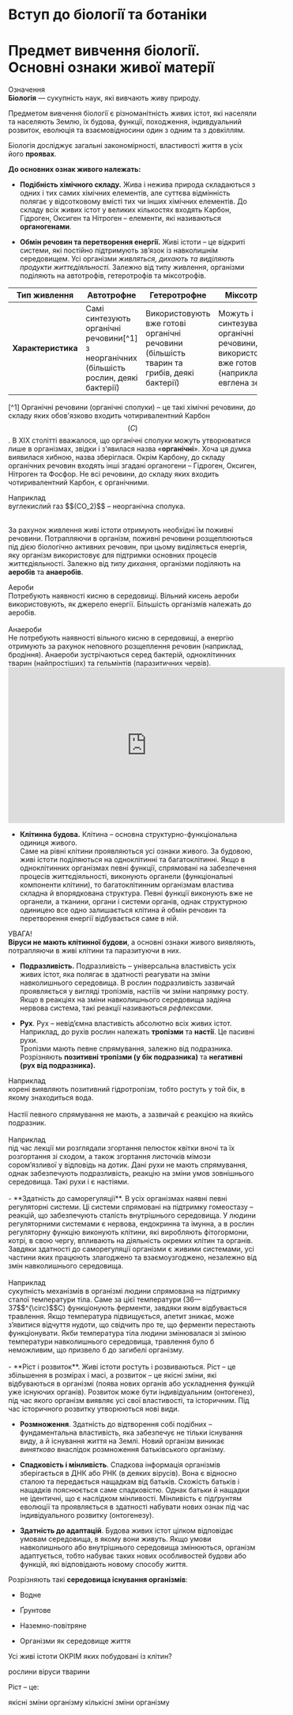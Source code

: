 # Вступ до бiологiї та ботанiки
# Предмет вивчення бiологiї. Основнi ознаки живої матерiї
<div class="eoz-wrap">
<span class="eoz">Означення</span>
<div class="eoz-text">
<b>Бiологiя</b> — сукупнiсть наук, якi вивчають живу природу.
</div>
</div>

Предметом вивчення бiологiї є рiзноманiтнiсть живих iстот, якi населяли та населяють Землю, їх будова, функцiї, походження, iндивдуальний розвиток, еволюцiя та взаємовiдносини один з одним та з
довкiллям.

Бiологiя дослiджує загальнi закономiрностi, властивостi життя в усiх його **проявах**.

**До основних ознак живого належать:**

* **Подiбнiсть хiмiчного складу.** Жива i нежива природа складаються з одних i тих самих хiмiчних елементiв, але суттєва вiдмiннiсть полягає у вiдсотковому вмiстi тих чи iнших хiмiчних елементiв. До складу всiх живих iстот у великих кiлькостях входять
<span class="p1">Карбон, Гiдроген, Оксиген</span> та <span class="p1">Нiтроген</span> – елементи, якi називаються **органогенами**.

* **Обмiн речовин та перетворення енергiї.** Живi iстоти – це вiдкритi системи, якi постiйно пiдтримують зв’язок iз навколишнiм
середовищем. Усi органiзми *живляться, дихають та видiляють
продукти життєдiяльностi.* Залежно вiд типу живлення, органiзми подiляють на автотрофiв, гетеротрофiв та мiксотрофiв.



| Тип живлення | Автотрофне | Гетеротрофне | Мiксотрофне |
| -- | -- | -- | -- |
| **Характеристика** | Самі синтезують органічні речовини[^1] з неорганічних (більшість рослин, деякі бактерії)| Використовують вже готові органічні речовини (більшість тварин та грибів, деякі бактерії) | Можуть і синтезувати органічні речовини, і використовувати вже готові (наприклад, евглена зелена).|

[^1] Органічні речовини (органічні сполуки) – це такі хімічні речовини, до складу яких обов'язково входить чотиривалентний Карбон $$(C)$$. В ХІХ столітті вважалося, що органічні сполуки можуть утворюватися лише в організмах, звідки і з'явилася назва «**органічні**». Хоча ця думка виявилася хибною, назва зберіглася. Окрім Карбону, до складу органічних речовин входять інші згадані органогени – Гідроген, Оксиген, Нітроген та Фосфор. Не всі речовини, до складу яких входить чотиривалентний Карбон, є органічними. 
<div class='exmpl-wrap'>
<span class="exmpl">Наприклад</span>
<div class="exmpl-text">
вуглекислий газ  $$(CO_2)$$ – неорганічна сполука.
</div>
</div>
<br/>

За рахунок живлення живі істоти отримують необхідні їм поживні речовини. Потрапляючи в організм, поживні речовини розщеплюються під дією біологічно активних речовин, при цьому виділяється енергія, яку організм використовує для підтримки основних процесів життєдіяльності.
Залежно від <i>типу дихання</i>, організми поділяють на <b>аеробів</b> та <b>анаеробів</b>.<br/>

<div class='ebio-wrap'>
<span class="ebio">Аероби</span>
<div class="ebio-text">
Потребують наявності кисню в середовищі. Вільний кисень аероби використовують, як джерело енергії. Більшість організмів належать до аеробів.
</div>
</div>
<br/>
<div class="ebio-wrap">
<span class="ebio">Анаероби</span>
<div class="ebio-text">
Не потребують наявності вільного кисню в середовищі, а енергію отримують за рахунок неповного розщеплення речовин (наприклад, бродіння). Анаероби зустрічаються серед бактерій, одноклітинних тварин (найпростіших) та гельмінтів (паразитичних червів).
</div>
</div>

<div class="fluidMedia">
<iframe align="center" width="560" height="315" src="https://www.youtube.com/embed/q4H2Yvk8-98" frameborder="0" allowfullscreen></iframe>
</div>
<div class="popup">
</div>

-   **Клітинна будова.** Клітина – основна структурно-функціональна
    одиниця живого.<br/> 
Саме на рівні клітини проявляються усі ознаки
    живого. За будовою, живі істоти поділяються на <span class="p1">одноклітинні</span> та
    <span class="p1">багатоклітинні</span>. Якщо в одноклітинних організмах певні функції,
    спрямовані на забезпечення процесів життєдіяльності, виконують
    органели (функціональні компоненти клітини), то багатоклітинним
    організмам властива складна й впорядкована структура. Певні функції
    виконують вже не органели, а тканини, органи і системи органів,
    однак структурною одиницею все одно залишається клітина й обмін
    речовин та перетворення енергії відбувається саме в ній.

<div class="add-wrap">
<span class="add">УВАГА!</span>
<div class="add-text">
 <b>Віруси не мають клітинної будови</b>, а основні ознаки живого виявляють, потрапляючи в живі клітини та паразитуючи в них.
</div>
</div>

-   **Подразливість.** Подразливість – універсальна властивість усіх
    живих істот, яка полягає в здатності реагувати на зміни
    навколишнього середовища. В рослин подразливість зазвичай
    проявляється у вигляді тропізмів, настіїв чи зміни напрямку росту.
    Якщо в реакціях на зміни навколишнього середовища задіяна нервова
    система, такі реакції називаються *рефлексами*.

-   **Рух**. Рух – невід’ємна властивість абсолютно всіх живих істот.
    Наприклад, до рухів рослин належать **тропiзми** та **настiї**. Це пасивні рухи.<br/> 
Тропiзми <span class="p1">мають певне спрямування</span>, залежно від подразника. Розрізняють **позитивні тропізми (у бік подразника)** та **негативні (рух від подразника).** 
<div class="exmpl-wrap">
<span class="exmpl">Наприклад</span>
<div class="exmpl-text">
корені виявляють позитивний гідротропізм, тобто ростуть у той бік, в якому знаходиться вода.
</div>
</div><br/>
Настiї <span class="p1">певного спрямування не мають</span>, а зазвичай є реакцією на якийсь подразник.<br/><br/>
<div class="exmpl-wrap">
<span class="exmpl">Наприклад</span>
<div class="exmpl-text">
під час лекції ми розглядали згортання пелюсток квітки вночі та їх розгортання зі сходом, а також згортання листочків мімози сором’язливої у відповідь на дотик. Дані рухи не мають спрямування, однак забезпечують подразливість, реакцію на зміни умов зовнішнього середовища. Такі рухи і є настіями.
</div>
</div><br/>
-   **Здатність до саморегуляції**. В усіх організмах наявні певні
    регуляторні системи. Ці системи спрямовані на підтримку гомеостазу –
    реакцій, що забезпечують сталість внутрішнього середовища. У людини
    регуляторними системами є нервова, ендокринна та імунна, а в рослин
    регуляторну функцію виконують клітини, які виробляють фітогормони,
    котрі, в свою чергу, впливають на діяльність окремих клітин та
    органів. Завдяки здатності до саморегуляції організми є живими
    системами, усі частини яких працюють злагоджено та взаємоузгоджено,
    незалежно від змін навколишнього середовища.<br/><br/>
<div class="exmpl-wrap">
<span class="exmpl">Наприклад</span>
<div class="exmpl-text">
сукупність механізмів в організмі людини спрямована на
    підтримку сталої температури тіла. Саме за цієї температури (36—37$$^{\circ}$$C) функціонують ферменти, завдяки яким відбувається
    травлення. Якщо температура підвищується, апетит зникає, може
    з’явитися відчуття нудоти, що свідчить про те, що ферменти
    перестають функціонувати. Якби температура тіла людини змінювалася
    зі зміною температури навколишнього середовища, травлення було б
    неможливим, що призвело б до загибелі організму.
</div>
</div><br/>
-   **Ріст і розвиток**. Живі істоти ростуть і розвиваються. Ріст – це
    збільшення в розмірах і масі, а розвиток – це якісні зміни, які
    відбуваються в організмі (поява нових органів або ускладнення
    функцій уже існуючих органів). Розвиток може бути індивідуальним
    (онтогенез), під час якого організм виявляє усі свої властивості, та
    історичним. Під час історичного розвитку утворюються нові види.

-   **Розмноження**. Здатність до відтворення собі подібних –
    фундаментальна властивість, яка забезпечує не тільки існування виду,
    а й існування життя на Землі. Новий організм виникає *винятково*
    внаслідок розмноження батьківського організму.

-   **Спадковість і мінливість**. Спадкова інформація організмів
    зберігається в ДНК або РНК (в деяких вірусів). Вона є відносно
    сталою та передається нащадкам від батьків. Схожість батьків і
    нащадків пояснюється саме спадковістю. Однак батьки й нащадки не
    ідентичні, що є наслідком мінливості. Мінливість є підґрунтям
    еволюції та проявляється в здатності набувати нових ознак під час
    індивідуального розвитку (онтогенезу).

-   **Здатність до адаптацій**. Будова живих істот цілком відповідає умовам середовища, в якому вони живуть. Якщо умови навколишнього
    або внутрішнього середовища змінюються, організм адаптується, тобто
    набуває таких нових особливостей будови або функцій, які
    відповідають новому способу життя.


Розрізняють такі **середовища iснування органiзмiв**:

-   Водне

-   Ґрунтове

-   Наземно-повітряне

-   Організми як середовище життя


<quiz correctLabel="correct" incorrectLabel="incorrect" checkLabel="check"> 
    <question text="">
        <p>Усі живі істоти ОКРІМ яких побудовані із клітин?</p>
        <answer>рослини</answer>
        <answer correct>віруси</answer>
        <answer>тварини</answer>
    </question>
    <question text="">
        <p>Ріст – це:</p>
        <answer>якісні зміни організму</answer>
        <answer correct>кількісні зміни організму</answer>
    </question>
</quiz>
